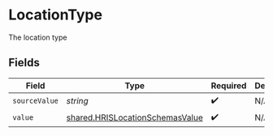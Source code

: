 # LocationType

The location type


## Fields

| Field                                                                                     | Type                                                                                      | Required                                                                                  | Description                                                                               |
| ----------------------------------------------------------------------------------------- | ----------------------------------------------------------------------------------------- | ----------------------------------------------------------------------------------------- | ----------------------------------------------------------------------------------------- |
| `sourceValue`                                                                             | *string*                                                                                  | :heavy_check_mark:                                                                        | N/A                                                                                       |
| `value`                                                                                   | [shared.HRISLocationSchemasValue](../../../sdk/models/shared/hrislocationschemasvalue.md) | :heavy_check_mark:                                                                        | N/A                                                                                       |
